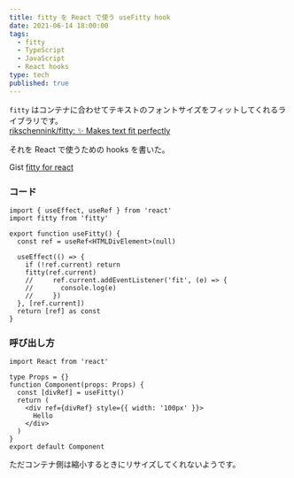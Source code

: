 ```yaml
---
title: fitty を React で使う useFitty hook
date: 2021-06-14 18:00:00
tags:
  - fitty
  - TypeScript
  - JavaScript
  - React hooks
type: tech
published: true
---
```


`fitty` はコンテナに合わせてテキストのフォントサイズをフィットしてくれるライブラリです。  
[rikschennink/fitty: ✨ Makes text fit perfectly](https://github.com/rikschennink/fitty)

それを React で使うための hooks を書いた。

Gist [fitty for react](https://gist.github.com/elzup/f7805a581fea36355d1e1c8ee953b50c)

### コード

```tsx
import { useEffect, useRef } from 'react'
import fitty from 'fitty'

export function useFitty() {
  const ref = useRef<HTMLDivElement>(null)

  useEffect(() => {
    if (!ref.current) return
    fitty(ref.current)
    //     ref.current.addEventListener('fit', (e) => {
    //       console.log(e)
    //     })
  }, [ref.current])
  return [ref] as const
}
```

### 呼び出し方

```tsx
import React from 'react'

type Props = {}
function Component(props: Props) {
  const [divRef] = useFitty()
  return (
    <div ref={divRef} style={{ width: '100px' }}>
      Hello
    </div>
  )
}
export default Component
```

ただコンテナ側は縮小するときにリサイズしてくれないようです。
